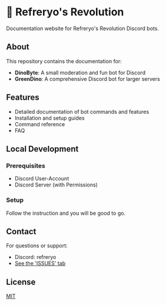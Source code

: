 # 🦖 Refreryo's Revolution

Documentation website for Refreryo's Revolution Discord bots.

## About

This repository contains the documentation for:
- **DinoByte**: A small moderation and fun bot for Discord
- **GreenDino**: A comprehensive Discord bot for larger servers

## Features

- Detailed documentation of bot commands and features
- Installation and setup guides
- Command reference
- FAQ

## Local Development

### Prerequisites

- Discord User-Account
- Discord Server (with Permissions)

### Setup

Follow the instruction and you will be good to go.

## Contact

For questions or support:
- Discord: refreryo
- [See the 'ISSUES' tab](https://github.com/Refreryo/refreryo-revolution/issues)

## License

[MIT](LICENSE)